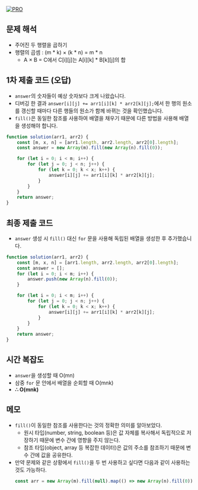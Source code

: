 [![PRO]][Link]

## 문제 해석

-   주어진 두 행렬을 곱하기
-   행렬의 곱셈 : (m \* k) × (k \* n) = m \* n
    -   A × B = C에서 C[i][j]는 A[i][k] \* B[k][j]의 합

## 1차 제출 코드 (오답)

-   `answer`의 숫자들이 예상 숫자보다 크게 나왔습니다.
-   디버깅 한 결과 `answer[i][j] += arr1[i][k] * arr2[k][j];`에서 한 행의 원소를 갱신할 때마다 다른 행들의 원소가 함께 바뀌는 것을 확인했습니다.
-   `fill()`은 동일한 참조를 사용하여 배열을 채우기 때문에 다른 방법을 사용해 배열을 생성해야 합니다.

```js
function solution(arr1, arr2) {
    const [m, x, n] = [arr1.length, arr2.length, arr2[0].length];
    const answer = new Array(m).fill(new Array(n).fill(0));

    for (let i = 0; i < m; i++) {
        for (let j = 0; j < n; j++) {
            for (let k = 0; k < x; k++) {
                answer[i][j] += arr1[i][k] * arr2[k][j];
            }
        }
    }
    return answer;
}
```

## 최종 제출 코드

-   `answer` 생성 시 `fill()` 대신 `for` 문을 사용해 독립된 배열을 생성한 후 추가했습니다.

```js
function solution(arr1, arr2) {
    const [m, x, n] = [arr1.length, arr2.length, arr2[0].length];
    const answer = [];
    for (let i = 0; i < m; i++) {
        answer.push(new Array(n).fill(0));
    }

    for (let i = 0; i < m; i++) {
        for (let j = 0; j < n; j++) {
            for (let k = 0; k < x; k++) {
                answer[i][j] += arr1[i][k] * arr2[k][j];
            }
        }
    }
    return answer;
}
```

## 시간 복잡도

-   `answer`을 생성할 때 O(mn)
-   삼중 `for` 문 안에서 배열을 순회할 때 O(mnk)
-   **∴ O(mnk)**

## 메모

-   `fill()`이 동일한 참조를 사용한다는 것의 정확한 의미를 알아보았다.
    -   원시 타입(number, string, boolean 등)은 값 자체를 복사해서 독립적으로 저장하기 때문에 변수 간에 영향을 주지 않는다.
    -   참조 타입(object, array 등 복잡한 데이터)은 값의 주소를 참조하기 때문에 변수 간에 값을 공유한다.
-   만약 문제와 같은 상황에서 `fill()`을 두 번 사용하고 싶다면 다음과 같이 사용하는 것도 가능하다.
    ```js
    const arr = new Array(m).fill(null).map(() => new Array(n).fill(0));
    ```

<!---------------------------------------------------------------------------->

[PRO]: https://github.com/GoSSaChin/algorithm-js/assets/107768516/67c43b52-bc3f-4571-a249-5519021afbb0
[Link]: https://school.programmers.co.kr/learn/courses/30/lessons/12949
